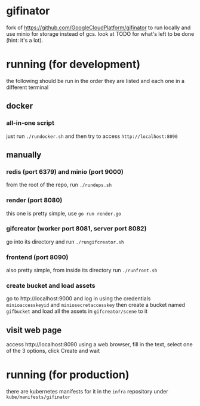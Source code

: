 # gifinator

fork of https://github.com/GoogleCloudPlatform/gifinator to run locally and use minio for storage instead of gcs.
look at TODO for what's left to be done (hint: it's a lot).

# running (for development)
the following should be run in the order they are listed and each one in a different terminal

## docker
### all-in-one script
just run `./rundocker.sh` and then try to access `http://localhost:8090`

## manually
### redis (port 6379) and minio (port 9000)
from the root of the repo, run `./rundeps.sh`

### render (port 8080)
this one is pretty simple, use `go run render.go`

### gifcreator (worker port 8081, server port 8082)
go into its directory and run `./rungifcreator.sh`

### frontend (port 8090)
also pretty simple, from inside its directory run `./runfront.sh`

### create bucket and load assets
go to http://localhost:9000 and log in using the credentials `minioaccesskeyid` and `miniosecretaccesskey` then create a bucket named `gifbucket` and load all the assets in `gifcreator/scene` to it

## visit web page
access http://localhost:8090 using a web browser, fill in the text, select one of the 3 options, click Create and wait

# running (for production)
there are kubernetes manifests for it in the `infra` repository under `kube/manifests/gifinator`
